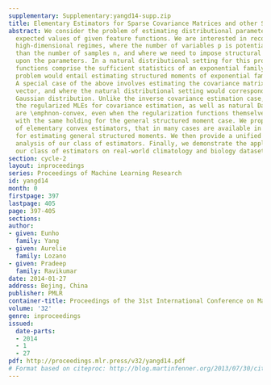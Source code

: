 ```yaml
---
supplementary: Supplementary:yangd14-supp.zip
title: Elementary Estimators for Sparse Covariance Matrices and other Structured Moments
abstract: We consider the problem of estimating distributional parameters that are
  expected values of given feature functions. We are interested in recovery under
  high-dimensional regimes, where the number of variables p is potentially larger
  than the number of samples n, and where we need to impose structural constraints
  upon the parameters. In a natural distributional setting for this problem, the feature
  functions comprise the sufficient statistics of an exponential family, so that the
  problem would entail estimating structured moments of exponential family distributions.
  A special case of the above involves estimating the covariance matrix of a random
  vector, and where the natural distributional setting would correspond to the multivariate
  Gaussian distribution. Unlike the inverse covariance estimation case, we show that
  the regularized MLEs for covariance estimation, as well as natural Dantzig variants,
  are \emphnon-convex, even when the regularization functions themselves are convex;
  with the same holding for the general structured moment case. We propose a class
  of elementary convex estimators, that in many cases are available in \emphclosed-form,
  for estimating general structured moments. We then provide a unified statistical
  analysis of our class of estimators. Finally, we demonstrate the applicability of
  our class of estimators on real-world climatology and biology datasets.
section: cycle-2
layout: inproceedings
series: Proceedings of Machine Learning Research
id: yangd14
month: 0
firstpage: 397
lastpage: 405
page: 397-405
sections: 
author:
- given: Eunho
  family: Yang
- given: Aurelie
  family: Lozano
- given: Pradeep
  family: Ravikumar
date: 2014-01-27
address: Bejing, China
publisher: PMLR
container-title: Proceedings of the 31st International Conference on Machine Learning
volume: '32'
genre: inproceedings
issued:
  date-parts:
  - 2014
  - 1
  - 27
pdf: http://proceedings.mlr.press/v32/yangd14.pdf
# Format based on citeproc: http://blog.martinfenner.org/2013/07/30/citeproc-yaml-for-bibliographies/
---
```

